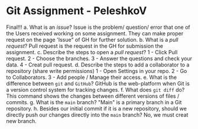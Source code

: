 # Git Assignment - PeleshkoV
Final!!!
a. What is an _issue_?
Issue is the problem/ question/ error that one of the Users received working on some assignment. They can make proper request on the page 'Issue" of GH for further solution.
b. What is a _pull request_?
Pull request is the request in the GH for submission the assignment. 
c. Describe the steps to open a _pull request_?
1 - Click Pull request. 2 - Choose the branches. 3 - Answer the questions and check your data. 4 - Creat pull request.
d. Describe the steps to add a collaborator to a repository (share write permissions)
1 - Open Settings in your repo. 2 - Go to Collaborators. 3 - Add people / Manage their access.
e. What is the difference between `git` and `GitHub`?
GitHub is the web-platform when Git is a version control system for tracking changes.
f. What does `git diff` do?
This command shows the changes between different versions of files / commits. 
g. What is the `main` branch?
"Main" is a primary branch in a Git repository.
h. Besides our initial commit if it is a new repository, should we directly push our changes directly into the `main` branch?
No, we must creat new branch. 
